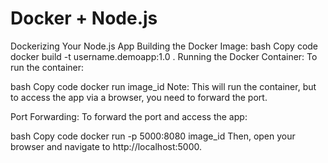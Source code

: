 # Docker + Node.js

Dockerizing Your Node.js App
Building the Docker Image:
bash
Copy code
docker build -t username.demoapp:1.0 .
Running the Docker Container:
To run the container:

bash
Copy code
docker run image_id
Note: This will run the container, but to access the app via a browser, you need to forward the port.

Port Forwarding:
To forward the port and access the app:

bash
Copy code
docker run -p 5000:8080 image_id
Then, open your browser and navigate to http://localhost:5000.

